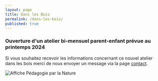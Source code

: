 ```yaml
---
layout: page
title: Dans les Bois
permalink: /dans-les-bois/
published: true
---
```


### Ouverture d'un atelier bi-mensuel parent-enfant prévue au printemps 2024
 
Si vous souhaitez recevoir les informations concernant ce nouvel atelier dans les bois merci de nous envoyer un message via la page [contact](https://cest-coaca.fr/contact/).
 
<img class="fit-picture" src="../../../assets/img/affiche-ppn.jpg"
     alt="Affiche Pédagogie par la Nature">





<!-- This is the base Jekyll theme. You can find out more info about customizing your Jekyll theme, as well as basic Jekyll usage documentation at [jekyllrb.com](https://jekyllrb.com/)

You can find the source code for Minima at GitHub:
[jekyll][jekyll-organization] /
[minima](https://github.com/jekyll/minima)

You can find the source code for Jekyll at GitHub:
[jekyll][jekyll-organization] /
[jekyll](https://github.com/jekyll/jekyll)


[jekyll-organization]: https://github.com/jekyll 
-->
